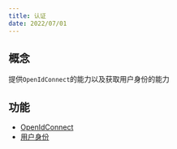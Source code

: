 ```yaml
---
title: 认证
date: 2022/07/01
---
```


## 概念

提供`OpenIdConnect`的能力以及获取用户身份的能力

## 功能

* [OpenIdConnect](#)
* [用户身份](../contribs/authentication/identity)